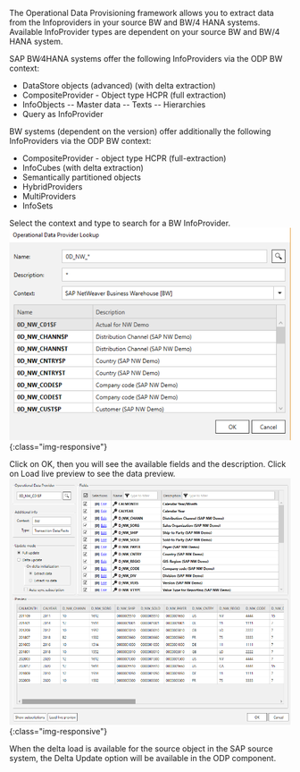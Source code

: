 The Operational Data Provisioning framework allows you to extract data from the Infoproviders in your source BW and BW/4 HANA systems. 
Available InfoProvider types are dependent on your source BW and BW/4 HANA system.

SAP BW∕4HANA systems offer the following InfoProviders via the ODP BW context:
- DataStore objects (advanced) (with delta extraction)
- CompositeProvider - Object type HCPR (full extraction)
- InfoObjects
-- Master data
-- Texts
-- Hierarchies
- Query as InfoProvider

BW systems (dependent on the version) offer additionally the following InfoProviders via the ODP BW context:
- CompositeProvider - object type HCPR (full-extraction)
- InfoCubes (with delta extraction)
- Semantically partitioned objects
- HybridProviders
- MultiProviders
- InfoSets


Select the context and type to search for a BW InfoProvider. </br>
![ODP BW Search](/img/content/odp/odp-component-bw-nwdemo-01.png){:class="img-responsive"}

Click on OK, then you will see the available fields and the description. Click on Load live preview to see the data preview.
![ODP BW Preview](/img/content/odp/odp-component-bw-nwdemo-02-preview.png){:class="img-responsive"}

When the delta load is available for the source object in the SAP source system, the Delta Update option will be available in the ODP component. 